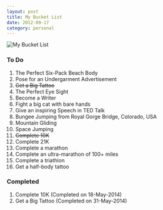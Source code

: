 ```yaml
---
layout: post
title: My Bucket List
date: 2012-09-17
category: personal
---
```


![My Bucket List]({{site.img-url}}/premkumar-masilamani-bucket-list.jpg)

### To Do

1. The Perfect Six-Pack Beach Body  
2. Pose for an Undergarment Advertisement  
3. <del>Get a Big Tattoo</del>
4. The Perfect Eye Sight 
5. Become a Writer
6. Fight a big cat with bare hands  
7. Give an inspiring Speech in TED Talk  
8. Bungee Jumping from Royal Gorge Bridge, Colorado, USA  
9. Mountain Gliding  
10. Space Jumping
11. <del>Complete 10K</del>
12. Complete 21K
13. Complete a marathon
14. Complete an ultra-marathon of 100+ miles
15. Complete a triathlon
16. Get a half-body tattoo

### Completed

1. Complete 10K (Completed on 18-May-2014)
2. Get a Big Tattoo  (Completed on 31-May-2014)

